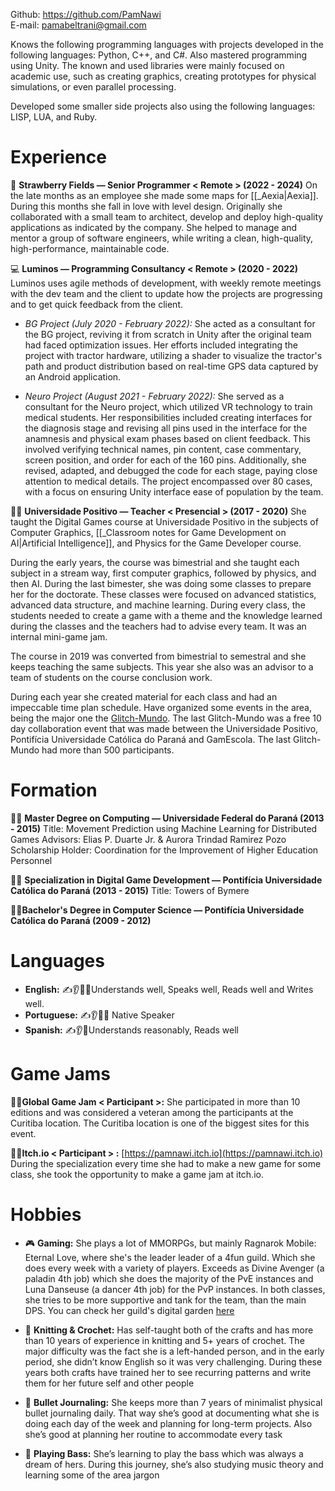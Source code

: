 Github: https://github.com/PamNawi  
E-mail: pamabeltrani@gmail.com

Knows the following programming languages ​​with projects developed in the following languages: Python, C++, and C#. Also mastered programming using Unity. The known and used libraries were mainly focused on academic use, such as creating graphics, creating prototypes for physical simulations, or even parallel processing.

Developed some smaller side projects also using the following languages: LISP, LUA, and Ruby.

# Experience
🍓 **Strawberry Fields — Senior Programmer < Remote > (2022 - 2024)**
On the late months as an employee she made some maps for [[_Aexia|Aexia]]. During this months she fall in love with level design. Originally she collaborated with a small team to architect, develop and deploy high-quality applications as indicated by the company. She helped to manage and mentor a group of software engineers, while writing a clean, high-quality, high-performance, maintainable code.

💻 **Luminos — Programming Consultancy < Remote > (2020 - 2022)**
Luminos uses agile methods of development, with weekly remote meetings with the dev team and the client to update how the projects are progressing and to get quick feedback from the client.

- *BG Project (July 2020 - February 2022):*   She acted as a consultant for the BG project, reviving it from scratch in Unity after the original team had faced optimization issues. Her efforts included integrating the project with tractor hardware, utilizing a shader to visualize the tractor's path and product distribution based on real-time GPS data captured by an Android application.

- *Neuro Project (August 2021 - February 2022):*  She served as a consultant for the Neuro project, which utilized VR technology to train medical students. Her responsibilities included creating interfaces for the diagnosis stage and revising all pins used in the interface for the anamnesis and physical exam phases based on client feedback. This involved verifying technical names, pin content, case commentary, screen position, and order for each of the 160 pins. Additionally, she revised, adapted, and debugged the code for each stage, paying close attention to medical details. The project encompassed over 80 cases, with a focus on ensuring Unity interface ease of population by the team.

👩‍🏫 **Universidade Positivo — Teacher < Presencial > (2017 - 2020)**
She taught the Digital Games course at Universidade Positivo in the subjects of Computer Graphics, [[_Classroom notes for Game Development on AI|Artificial Intelligence]], and Physics for the Game Developer course.

During the early years, the course was bimestrial and she taught each subject in a stream way, first computer graphics, followed by physics, and then AI. During the last bimester, she was doing some classes to prepare her for the doctorate. These classes were focused on advanced statistics, advanced data structure, and machine learning. During every class, the students needed to create a game with a theme and the knowledge learned during the classes and the teachers had to advise every team. It was an internal mini-game jam.

The course in 2019 was converted from bimestrial to semestral and she keeps teaching the same subjects. This year she also was an advisor to a team of students on the course conclusion work.

During each year she created material for each class and had an impeccable time plan schedule.  Have organized some events in the area, being the major one the [Glitch-Mundo](https://github.com/GlitchMundo/glitch-tyba). The last Glitch-Mundo was a free 10 day collaboration event that was made between the Universidade Positivo, Pontifícia Universidade Católica do Paraná and GamEscola. The last Glitch-Mundo had more than 500 participants.

# Formation
👩‍🔬 **Master Degree on Computing — Universidade Federal do Paraná (2013 - 2015)**
Title: Movement Prediction using Machine Learning for Distributed Games
Advisors: Elias P. Duarte Jr. & Aurora Trindad Ramirez Pozo
Scholarship Holder: Coordination for the Improvement of Higher Education Personnel

👩‍💻 **Specialization in Digital Game Development — Pontifícia Universidade Católica do Paraná (2013 - 2015)**
Title: Towers of Bymere

👩‍💻**Bachelor's Degree in Computer Science — Pontifícia Universidade Católica do Paraná (2009 - 2012)**

# Languages
- **English:** ✍️👂👄😉Understands well, Speaks well, Reads well and Writes well. 
- **Portuguese:** ✍️👂👄😎 Native Speaker
- **Spanish:** ✍️👂🙂Understands reasonably, Reads well

# Game Jams
👩‍💻**Global Game Jam < Participant >:**
She participated in more than 10 editions and was considered a veteran among the participants at the Curitiba location. The Curitiba location is one of the biggest sites for this event.

👩‍💻**Itch.io < Participant > :** [https://pamnawi.itch.io](https://pamnawi.itch.io)
During the specialization every time she had to make a new game for some class, she took the opportunity to make a game jam at itch.io.

# Hobbies
- 🎮 **Gaming:** She plays a lot of MMORPGs, but mainly Ragnarok Mobile: Eternal Love, where she's the leader leader of a 4fun guild. Which she does every week with a variety of players. Exceeds as Divine Avenger (a paladin 4th job) which she does the majority of the PvE instances and Luna Danseuse (a dancer 4th job) for the PvP instances. In both classes, she tries to be more supportive and tank for the team, than the main DPS. You can check her guild's digital garden [here](https://s2-kawaii-vault.vercel.app)

- 🧶 **Knitting & Crochet:** Has self-taught both of the crafts and has more than 10 years of experience in knitting and 5+ years of crochet. The major difficulty was the fact she is a left-handed person, and in the early period, she didn’t know English so it was very challenging. During these years both crafts have trained her to see recurring patterns and write them for her future self and other people

- 📓 **Bullet Journaling:** She keeps more than 7 years of minimalist physical bullet journaling daily. That way she’s good at documenting what she is doing each day of the week and planning for long-term projects. Also she’s good at planning her routine to accommodate every task

- 🎸 **Playing Bass:** She’s learning to play the bass which was always a dream of hers. During this journey, she’s also studying music theory and learning some of the area jargon
